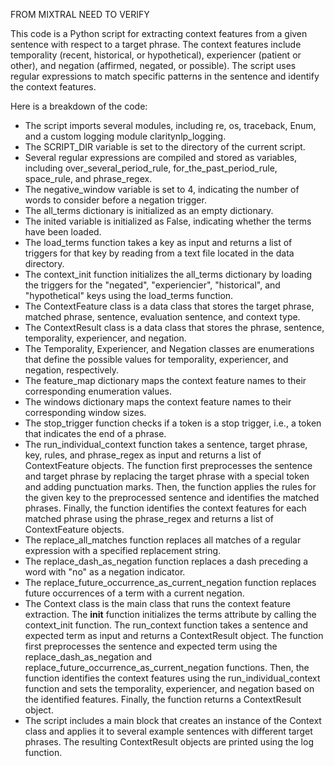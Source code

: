 FROM MIXTRAL NEED TO VERIFY

This code is a Python script for extracting context features from a given sentence with respect to a target phrase. The context features include temporality (recent, historical, or hypothetical), experiencer (patient or other), and negation (affirmed, negated, or possible). The script uses regular expressions to match specific patterns in the sentence and identify the context features.

Here is a breakdown of the code:

- The script imports several modules, including re, os, traceback, Enum, and a custom logging module claritynlp_logging.
- The SCRIPT_DIR variable is set to the directory of the current script.
- Several regular expressions are compiled and stored as variables, including over_several_period_rule, for_the_past_period_rule, space_rule, and phrase_regex.
- The negative_window variable is set to 4, indicating the number of words to consider before a negation trigger.
- The all_terms dictionary is initialized as an empty dictionary.
- The inited variable is initialized as False, indicating whether the terms have been loaded.
- The load_terms function takes a key as input and returns a list of triggers for that key by reading from a text file located in the data directory.
- The context_init function initializes the all_terms dictionary by loading the triggers for the "negated", "experiencier", "historical", and "hypothetical" keys using the load_terms function.
- The ContextFeature class is a data class that stores the target phrase, matched phrase, sentence, evaluation sentence, and context type.
- The ContextResult class is a data class that stores the phrase, sentence, temporality, experiencer, and negation.
- The Temporality, Experiencer, and Negation classes are enumerations that define the possible values for temporality, experiencer, and negation, respectively.
- The feature_map dictionary maps the context feature names to their corresponding enumeration values.
- The windows dictionary maps the context feature names to their corresponding window sizes.
- The stop_trigger function checks if a token is a stop trigger, i.e., a token that indicates the end of a phrase.
- The run_individual_context function takes a sentence, target phrase, key, rules, and phrase_regex as input and returns a list of ContextFeature objects. The function first preprocesses the sentence and target phrase by replacing the target phrase with a special token and adding punctuation marks. Then, the function applies the rules for the given key to the preprocessed sentence and identifies the matched phrases. Finally, the function identifies the context features for each matched phrase using the phrase_regex and returns a list of ContextFeature objects.
- The replace_all_matches function replaces all matches of a regular expression with a specified replacement string.
- The replace_dash_as_negation function replaces a dash preceding a word with "no" as a negation indicator.
- The replace_future_occurrence_as_current_negation function replaces future occurrences of a term with a current negation.
- The Context class is the main class that runs the context feature extraction. The __init__ function initializes the terms attribute by calling the context_init function. The run_context function takes a sentence and expected term as input and returns a ContextResult object. The function first preprocesses the sentence and expected term using the replace_dash_as_negation and replace_future_occurrence_as_current_negation functions. Then, the function identifies the context features using the run_individual_context function and sets the temporality, experiencer, and negation based on the identified features. Finally, the function returns a ContextResult object.
- The script includes a main block that creates an instance of the Context class and applies it to several example sentences with different target phrases. The resulting ContextResult objects are printed using the log function.

